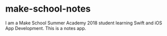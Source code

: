 # make-school-notes

I am a Make School Summer Academy 2018 student learning Swift and iOS App Development. This is a notes app.

